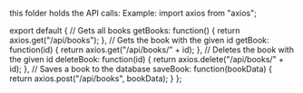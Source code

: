 this folder holds the API calls:
Example:
import axios from "axios";

export default {
// Gets all books
getBooks: function() {
return axios.get("/api/books");
},
// Gets the book with the given id
getBook: function(id) {
return axios.get("/api/books/" + id);
},
// Deletes the book with the given id
deleteBook: function(id) {
return axios.delete("/api/books/" + id);
},
// Saves a book to the database
saveBook: function(bookData) {
return axios.post("/api/books", bookData);
}
};
